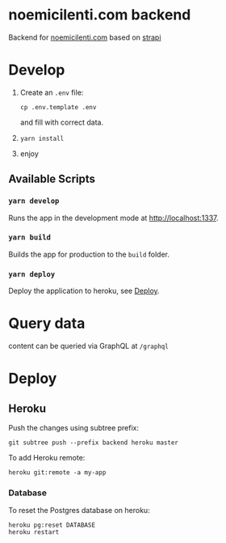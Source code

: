 # noemicilenti.com backend

Backend for [noemicilenti.com](https://noemicilenti.com) based on [strapi](https://strapi.io/)

# Develop

1. Create an `.env` file:
    ```console
    cp .env.template .env
    ```
    
    and fill with correct data.
2. `yarn install`
3. enjoy

## Available Scripts

### `yarn develop`

Runs the app in the development mode at [http://localhost:1337](http://localhost:1337).

### `yarn build`

Builds the app for production to the `build` folder.

### `yarn deploy`

Deploy the application to heroku, see [Deploy](#Deploy).

# Query data

content can be queried via GraphQL at `/graphql`

# Deploy

## Heroku

Push the changes using subtree prefix:
```console
git subtree push --prefix backend heroku master
```

To add Heroku remote:
```console
heroku git:remote -a my-app
```

### Database

To reset the Postgres database on heroku:

```console
heroku pg:reset DATABASE
heroku restart
```
